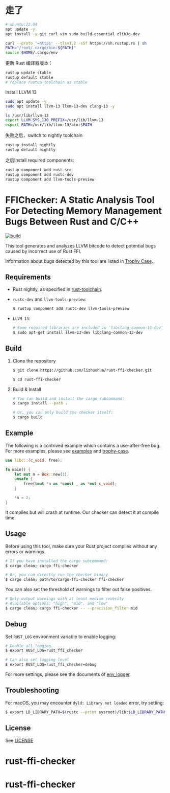 # 走了
```bash
# ubuntu:22.04
apt update -y
apt install -y git curl vim sudo build-essential zlib1g-dev

curl --proto '=https' --tlsv1.2 -sSf https://sh.rustup.rs | sh
PATH="/root/.cargo/bin:${PATH}"
source $HOME/.cargo/env
```


更新 Rust 编译器版本：
```bash
rustup update stable
rustup default stable
# replace rustup-toolchain as stable
```
Install LLVM 13
```bash
sudo apt update -y
sudo apt install llvm-13 llvm-13-dev clang-13 -y

ls /usr/lib/llvm-13
export LLVM_SYS_130_PREFIX=/usr/lib/llvm-13
export PATH=/usr/lib/llvm-13/bin:$PATH

```

失败之后，switch to nightly toolchain
```bash
rustup install nightly
rustup default nightly
```

之后Install required components:
```bash
rustup component add rust-src
rustup component add rustc-dev
rustup component add llvm-tools-preview
```

# FFIChecker: A Static Analysis Tool For Detecting Memory Management Bugs Between Rust and C/C++

[![build](https://github.com/lizhuohua/rust-ffi-checker/actions/workflows/build.yml/badge.svg)](https://github.com/lizhuohua/rust-ffi-checker/actions/workflows/build.yml)

This tool generates and analyzes LLVM bitcode to detect potential bugs caused by incorrect use of Rust FFI.

Information about bugs detected by this tool are listed in [Trophy Case](trophy-case/README.md).

## Requirements

* Rust nightly, as specified in [rust-toolchain](rust-toolchain).
* `rustc-dev` and `llvm-tools-preview`:

    ```sh
    $ rustup component add rustc-dev llvm-tools-preview
    ```

* `LLVM 13`:

    ```sh
    # Some required libraries are included in 'libclang-common-13-dev'
    $ sudo apt-get install llvm-13-dev libclang-common-13-dev
    ```

## Build

1. Clone the repository

    ```sh
    $ git clone https://github.com/lizhuohua/rust-ffi-checker.git
    
    $ cd rust-ffi-checker
    ```

2. Build & Install

    ```sh
    # You can build and install the cargo subcommand:
    $ cargo install --path .
    
    # Or, you can only build the checker itself:
    $ cargo build
    ```

## Example

The following is a contrived example which contains a use-after-free bug. For more examples, please see [examples](examples) and [trophy-case](trophy-case).

```rust
use libc::{c_void, free};

fn main() {
    let mut n = Box::new(1);
    unsafe {
        free(&mut *n as *const _ as *mut c_void);
    }

    *n = 2;
}
```

It compiles but will crash at runtime. Our checker can detect it at compile time.

## Usage

Before using this tool, make sure your Rust project compiles without any errors or warnings.

```sh
# If you have installed the cargo subcommand:
$ cargo clean; cargo ffi-checker

# Or, you can directly run the checker binary
$ cargo clean; path/to/cargo-ffi-checker ffi-checker
```

You can also set the threshold of warnings to filter out false positives.
```sh
# Only output warnings with at least medium severity
# Available options: "high", "mid", and "low"
$ cargo clean; cargo ffi-checker -- --precision_filter mid
```

## Debug

Set `RUST_LOG` environment variable to enable logging:

```sh
# Enable all logging
$ export RUST_LOG=rust_ffi_checker

# Can also set logging level
$ export RUST_LOG=rust_ffi_checker=debug
```

For more settings, please see the documents of [env_logger](https://crates.io/crates/env_logger).

## Troubleshooting

For macOS, you may encounter `dyld: Library not loaded` error, try setting:

```sh
$ export LD_LIBRARY_PATH=$(rustc --print sysroot)/lib:$LD_LIBRARY_PATH
```

## License

See [LICENSE](LICENSE)
# rust-ffi-checker
# rust-ffi-checker
